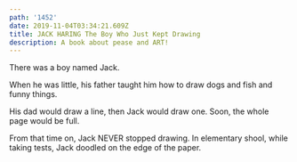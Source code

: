```yaml
---
path: '1452'
date: 2019-11-04T03:34:21.609Z
title: JACK HARING The Boy Who Just Kept Drawing
description: A book about pease and ART!
---
```

There was a boy named Jack.

When he was little, his father taught him how to draw dogs and fish and funny things.

His dad would draw a line, then Jack would draw one. Soon, the whole page would be full.

From that time on, Jack NEVER stopped drawing. In elementary shool, while taking tests, Jack doodled on the edge of the paper.
